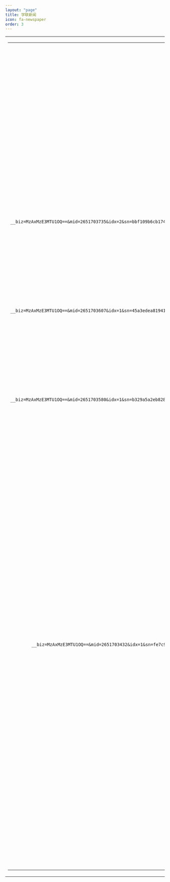 ```yaml
---
layout: "page"
title: 学联新闻
icon: fa-newspaper
order: 3
---
```


<style>
.bg1 {
    background-image: url(assets/images/background.png);
    background-repeat: no-repeat;
    background-position: center top;
    background-size: contain;
}

a.link:link {
    color: #0071bc;
    text-decoration: none;
    font-size: 18px;
}

.dot {
    border-bottom-width: 1px;
    border-bottom-style: dashed;
    border-bottom-color: #CCCCCC;
}

.font-style1 {
    font-size: 20px;
    font-weight: bold;
    color: #FFFFFF;
}

.font-style2 {
    font-size: 36px;
    color: #4d4d4d;
    font-weight: bold;
    line-height: 36px;
}
</style>

<table  width="100%" align="center">
<tr>
<td valign="top">
<table width="100%" border="0" cellspacing="0" cellpadding="0">
<tr>
<td align="center" valign="top">
<table width="100%" border="0" cellspacing="0" cellpadding="0" bordercolordark="#FFFFFF" bordercolorlight="#000000" style="word-break:break-all;">

              <tr>
                <td width="12" align="left">&nbsp;</td>
                <td height="26" align="left" valign="top">[2019年11月23日] <a href="https://mp.weixin.qq.com/s/XCJrX_zfNncAn4-maAyclQ" target="_blank">2019年中国电信里尔好声音圆满闭幕！</a></td>
              </tr>
              <tr>
                <td align="left" class="dot"></td>
                <td align="left" class="dot"></td>
                <td height="10" align="left" class="dot"></td>
              </tr>
              <tr>
              <td align="left"></td>
                <td align="left"></td>
                <td height="25" align="left"></td>
              </tr>

              <tr>
                <td width="12" align="left">&nbsp;</td>
                <td height="26" align="left" valign="top">[2019年10月20日] <a href="https://mp.weixin.qq.com/s/vQz81bLZ6nRtpioW1TzSjQ" target="_blank">共贺七十华诞，学联陪你一起看我和我的祖国！</a></td>
              </tr>
              <tr>
                <td align="left" class="dot"></td>
                <td align="left" class="dot"></td>
                <td height="10" align="left" class="dot"></td>
              </tr>
              <tr>
              <td align="left"></td>
                <td align="left"></td>
                <td height="25" align="left"></td>
              </tr>

              <tr>
                <td width="12" align="left">&nbsp;</td>
                <td height="26" align="left" valign="top">[2019年09月21日] <a href="https://mp.weixin.qq.com/s?__biz=MzAxMzE3MTU1OQ==&mid=2651703735&idx=2&sn=bbf109b6cb174401554d8430a540c731&chksm=805fc7bfb7284ea94efe232536bcbd1b2b473642a03ff999c67903824ee05a5ccaf0bb45ba3f&mpshare=1&scene=1&srcid=&sharer_sharetime=1570270386471&sharer_shareid=39d112968075b5ed78d7441cdb98e307&pass_ticket=81p3eqxbSf70b%2FZU0mT1tPxL%2FnNPd3jI4t1QOio2lOHSHPCGZl%2B3iFurcpGKnYz1#rd" target="_blank">2019里尔学联中秋国庆迎新会</a></td>
              </tr>
              <tr>
                <td align="left" class="dot"></td>
                <td align="left" class="dot"></td>
                <td height="10" align="left" class="dot"></td>
              </tr>
              <tr>
              <td align="left"></td>
                <td align="left"></td>
                <td height="25" align="left"></td>
              </tr>

              <tr>
                <td width="12" align="left">&nbsp;</td>
                <td height="26" align="left" valign="top">[2019年06月12日] <a href="https://mp.weixin.qq.com/s?__biz=MzAxMzE3MTU1OQ==&mid=2651703607&idx=1&sn=45a3edea819412db8f937a0e8bd7b92e&chksm=805fc73fb7284e292dab9a4b3a12bcfff1e168df18c31e02f275956c7cd192b56fe0c588f964&mpshare=1&scene=1&srcid=&sharer_sharetime=1563979943460&sharer_shareid=39d112968075b5ed78d7441cdb98e307&pass_ticket=XCNvtqFXiGPDb1skbLVp8j%2FQ5vUhqmIEDxi5UcOud7z9qAUhiA%2F9nIsqRK%2FFlXkX#rd" target="_blank">第十四届春晖杯里尔宣讲专场活动成功举办</a></td>
              </tr>
              <tr>
                <td align="left" class="dot"></td>
                <td align="left" class="dot"></td>
                <td height="10" align="left" class="dot"></td>
              </tr>
              <tr>
              <td align="left"></td>
                <td align="left"></td>
                <td height="25" align="left"></td>
              </tr>

              <tr>
                <td width="12" align="left">&nbsp;</td>
                <td height="26" align="left" valign="top">[2019年02月09日] <a href="https://mp.weixin.qq.com/s?__biz=MzAxMzE3MTU1OQ==&mid=2651703580&idx=1&sn=b329a5a2eb82808e3f54a17987314ea2&chksm=805fc714b7284e029578fe0f6b831a90eecf61d4ba65c9776635f8cffc3381f7d554e1c3fb6d&mpshare=1&scene=1&srcid=&sharer_sharetime=1563979971542&sharer_shareid=39d112968075b5ed78d7441cdb98e307&pass_ticket=XCNvtqFXiGPDb1skbLVp8j%2FQ5vUhqmIEDxi5UcOud7z9qAUhiA%2F9nIsqRK%2FFlXkX#rd" target="_blank">2019己亥猪年里尔学联春节联欢晚会圆满落幕！</a></td>
              </tr>
              <tr>
                <td align="left" class="dot"></td>
                <td align="left" class="dot"></td>
                <td height="10" align="left" class="dot"></td>
              </tr>
              <tr>
              <td align="left"></td>
                <td align="left"></td>
                <td height="25" align="left"></td>
              </tr>

              <tr>
                <td width="12" align="left">&nbsp;</td>
                <td height="26" align="left" valign="top">[2018年12月15日] <a href="https://mp.weixin.qq.com/s/tirQBK5RE9MqiVKb_pvR8w" target="_blank">2018年中国电信里尔好声音圆满闭幕！</a></td>
              </tr>
              <tr>
                <td align="left" class="dot"></td>
                <td align="left" class="dot"></td>
                <td height="10" align="left" class="dot"></td>
              </tr>
              <tr>
              <td align="left"></td>
                <td align="left"></td>
                <td height="25" align="left"></td>
              </tr>

              <tr>
                <td width="12" align="left">&nbsp;</td>
                <td height="26" align="left" valign="top">[2018年11月11日] <a href="https://mp.weixin.qq.com/s/3OMMsSxRv1bCVTZUqw5Oeg" target="_blank">里尔学联八分钟约会回顾</a></td>
              </tr>
              <tr>
                <td align="left" class="dot"></td>
                <td align="left" class="dot"></td>
                <td height="10" align="left" class="dot"></td>
              </tr>
              <tr>
              <td align="left"></td>
                <td align="left"></td>
                <td height="25" align="left"></td>
              </tr>

              <tr>
                <td width="12" align="left">&nbsp;</td>
                <td height="26" align="left" valign="top">[2018年10月04日] <a href="https://mp.weixin.qq.com/s?__biz=MzAxMzE3MTU1OQ==&mid=2651703432&idx=1&sn=fe7c9c9f4ac6d9216b0ae48fd476277a&chksm=805fc680b7284f960a8f1551e276eea96fed21c9e90c4154d7a4ed7bb559779289ce2e6ba857&mpshare=1&scene=1&srcid=1012W26SsjbiuUCwEowPk5WG&pass_ticket=WLvkfcL5V1%2FHniEm8BBMzhYwO7gBxN0dvAz3miuQB3W2O4eouzIzxGjts7opspSl#rd" target="_blank">里尔学联中秋活动回顾</a></td>
              </tr>
              <tr>
                <td align="left" class="dot"></td>
                <td align="left" class="dot"></td>
                <td height="10" align="left" class="dot"></td>
              </tr>
              <tr>
              <td align="left"></td>
                <td align="left"></td>
                <td height="25" align="left"></td>
              </tr>

              <tr>
                <td width="12" align="left">&nbsp;</td>
                <td height="26" align="left" valign="top">[2018年07月05日] <a href="http://www.ucecf.fr/show.asp?id=2478" target="_blank">留法四十年纪念大会暨留法学人论坛在巴黎隆重举行</a></td>
              </tr>
              <tr>
                <td align="left" class="dot"></td>
                <td align="left" class="dot"></td>
                <td height="10" align="left" class="dot"></td>
              </tr>
    		      <tr>
    		      <td align="left"></td>
                <td align="left"></td>
                <td height="25" align="left"></td>
              </tr>

              <tr>
                <td width="12" align="left">&nbsp;</td>
                <td height="26" align="left" valign="top">[2018年05月17日] <a href="https://mp.weixin.qq.com/s/ISnz2Go9zusfEfq2cKQY9Q" target="_blank">里尔学联成功召开换届会议</a></td>
              </tr>
              <tr>
                <td align="left" class="dot"></td>
                <td align="left" class="dot"></td>
                <td height="10" align="left" class="dot"></td>
              </tr>
    		      <tr>
    		      <td align="left"></td>
                <td align="left"></td>
                <td height="25" align="left"></td>
              </tr>

</table>
</td>
</tr>
</table>
</td>
</tr>
</table>
